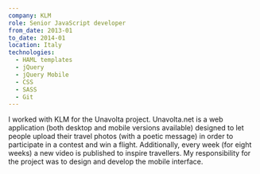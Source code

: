 ```yaml
---
company: KLM
role: Senior JavaScript developer
from_date: 2013-01
to_date: 2014-01
location: Italy
technologies:
  - HAML templates
  - jQuery
  - jQuery Mobile
  - CSS
  - SASS
  - Git
---
```


I worked with KLM for the Unavolta project. Unavolta.net is a web application (both desktop and mobile versions available) designed to let people upload their travel photos (with a poetic message) in order to participate in a contest and win a flight. Additionally, every week (for eight weeks) a new video is published to inspire travellers. My responsibility for the project was to design and develop the mobile interface.
